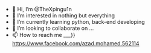 - 👋 Hi, I’m @TheXpingu1n
- 👀 I’m interested in nothing but everything
- 🌱 I’m currently learning python, back-end developing
- 💞️ I’m looking to collaborate on ...
- 📫 How to reach me ___}} https://www.facebook.com/azad.mohamed.562114

<!---
TheXpingu1n/TheXpingu1n is a ✨ special ✨ repository because its `README.md` (this file) appears on your GitHub profile.
You can click the Preview link to take a look at your changes.
--->

